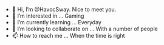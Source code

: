 - 👋 Hi, I’m @HavocSway. Nice to meet you. 
- 👀 I’m interested in ... Gaming
- 🌱 I’m currently learning ... Everyday
- 💞️ I’m looking to collaborate on ... With a number of people
- 📫 How to reach me ... When the time is right

<!---
HavocSway/HavocSway is a ✨ special ✨ repository because its `README.md` (this file) appears on your GitHub profile.
You can click the Preview link to take a look at your changes.
--->

